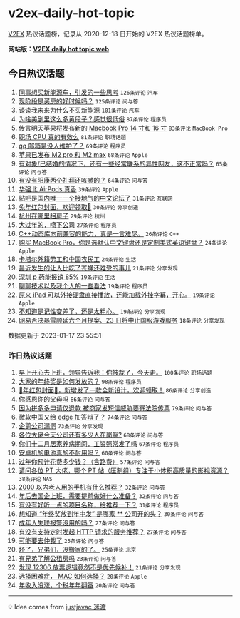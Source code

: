 # v2ex-daily-hot-topic

[V2EX](https://www.v2ex.com/) 热议话题榜，记录从 2020-12-18 日开始的 V2EX 热议话题榜单。

**网站版：[V2EX daily hot topic web](https://boojack.github.io/v2ex-daily-hot-topic-web/)**

## 今日热议话题

<!-- TODAY BEGIN -->

1. [同事想买新能源车，引发的一些思考](https://www.v2ex.com/t/909426) `126条评论` `汽车`
1. [现阶段是买房的好时候吗？](https://www.v2ex.com/t/909440) `125条评论` `问与答`
1. [谈谈我未来为什么不买新能源](https://www.v2ex.com/t/909508) `101条评论` `汽车`
1. [为啥美剧里这么多黄段子？感觉很低俗](https://www.v2ex.com/t/909547) `87条评论` `程序员`
1. [传言明天苹果将发布新的 Macbook Pro 14 寸和 16 寸](https://www.v2ex.com/t/909397) `83条评论` `MacBook Pro`
1. [职场 CPU 真的有效么](https://www.v2ex.com/t/909429) `81条评论` `职场话题`
1. [qq 邮箱是没人维护了？](https://www.v2ex.com/t/909420) `69条评论` `程序员`
1. [苹果已发布 M2 pro 和 M2 max](https://www.v2ex.com/t/909581) `68条评论` `Apple`
1. [有对象/已结婚的情况下，还有一些经常联系的异性网友，这不正常吗？](https://www.v2ex.com/t/909447) `65条评论` `问与答`
1. [有没有阳康两个礼拜还咳嗽的？](https://www.v2ex.com/t/909399) `64条评论` `问与答`
1. [华强北 AirPods 真香](https://www.v2ex.com/t/909521) `39条评论` `Apple`
1. [贴吧是国内唯一一个接地气的中文论坛了](https://www.v2ex.com/t/909497) `31条评论` `互联网`
1. [兔年红包封面，欢迎领取👏](https://www.v2ex.com/t/909539) `30条评论` `分享创造`
1. [杭州在哪里租房子](https://www.v2ex.com/t/909412) `29条评论` `杭州`
1. [大过年的，喷下公司](https://www.v2ex.com/t/909428) `27条评论` `程序员`
1. [C++动态库向前兼容的能力，真是一言难尽。](https://www.v2ex.com/t/909407) `26条评论` `C++`
1. [购买 MacBook Pro，你是选默认中文键盘还是定制美式英语键盘？](https://www.v2ex.com/t/909481) `24条评论` `Apple`
1. [卡塔尔外籍劳工和中国农民工](https://www.v2ex.com/t/909480) `24条评论` `生活`
1. [最近发生的让人比吃了苍蝇还难受的事儿](https://www.v2ex.com/t/909472) `21条评论` `分享发现`
1. [深圳 p 药能报销 85%](https://www.v2ex.com/t/909454) `19条评论` `生活`
1. [聊聊技术以及我个人的一些看法](https://www.v2ex.com/t/909415) `19条评论` `程序员`
1. [原来 iPad 可以外接硬盘直接播放，还能加载外挂字幕，开心。](https://www.v2ex.com/t/909406) `19条评论` `Apple`
1. [不知道是记性变差了，还是太粗心。](https://www.v2ex.com/t/909402) `19条评论` `分享发现`
1. [网易否决暴雪顺延六个月提案、23 日将中止国服游戏服务](https://www.v2ex.com/t/909545) `18条评论` `分享发现`

数据更新于 2023-01-17 23:55:51

<!-- TODAY END -->

### 昨日热议话题

<!-- YESTERDAY BEGIN -->

1. [早上开心去上班，领导告诉我：你被裁了，今天走。](https://www.v2ex.com/t/909234) `100条评论` `职场话题`
1. [大家的年终奖是如何发放的？](https://www.v2ex.com/t/909201) `98条评论` `程序员`
1. [🐰年红包封面🧧，新增发了一款全新设计，欢迎领取！](https://www.v2ex.com/t/909237) `86条评论` `分享创造`
1. [你感恩你的父母吗](https://www.v2ex.com/t/909308) `86条评论` `问与答`
1. [因为拼多多申请仅退款 被商家发短信威胁要寄法院传票](https://www.v2ex.com/t/909301) `79条评论` `问与答`
1. [微软中国又给 edge 加答辩了？](https://www.v2ex.com/t/909192) `74条评论` `问与答`
1. [企鹅公司漏洞](https://www.v2ex.com/t/909260) `73条评论` `分享发现`
1. [各位大佬今天公司还有多少人在岗啊?](https://www.v2ex.com/t/909171) `68条评论` `问与答`
1. [你们十二月居家养病期间，工资照常发了吗](https://www.v2ex.com/t/909261) `67条评论` `程序员`
1. [安卓机的电池真的不耐用吗？](https://www.v2ex.com/t/909204) `60条评论` `问与答`
1. [过年你预计花费多少钱？（含路费）](https://www.v2ex.com/t/909242) `57条评论` `问与答`
1. [请问各位 PT 大佬，哪个 PT 站（压制组）专注于小体积高质量的影视资源？](https://www.v2ex.com/t/909277) `38条评论` `NAS`
1. [2000 以内老人用的手机有什么推荐？](https://www.v2ex.com/t/909211) `32条评论` `问与答`
1. [年后去国企上班，需要提前做好什么准备？](https://www.v2ex.com/t/909175) `32条评论` `问与答`
1. [有没有好听一点的项目名称，给推荐一下？](https://www.v2ex.com/t/909312) `31条评论` `程序员`
1. [想知道 “年终奖放到年中发” 是哪家 ** 公司开的头？](https://www.v2ex.com/t/909207) `30条评论` `问与答`
1. [成年人失联报警没用的吗？](https://www.v2ex.com/t/909232) `27条评论` `问与答`
1. [有没有支持定时发起 HTTP 请求的服务推荐？](https://www.v2ex.com/t/909182) `27条评论` `问与答`
1. [可能要去仲裁了](https://www.v2ex.com/t/909272) `25条评论` `问与答`
1. [坏了，兄弟们，没搬家的了。](https://www.v2ex.com/t/909264) `25条评论` `北京`
1. [有兄弟了解公租房吗](https://www.v2ex.com/t/909216) `23条评论` `问与答`
1. [发现 12306 放票逻辑竟然不是优先候补！](https://www.v2ex.com/t/909235) `21条评论` `分享发现`
1. [选择困难症， MAC 如何选择？](https://www.v2ex.com/t/909314) `20条评论` `Apple`
1. [年收入没涨，个税年年翻番](https://www.v2ex.com/t/909279) `20条评论` `问与答`

<!-- YESTERDAY END -->

---

💡 Idea comes from [justjavac 迷渡](https://github.com/justjavac/)
